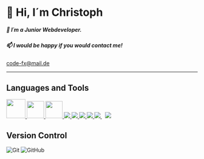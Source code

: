 # 👋 Hi, I´m Christoph

##### 🌱 I´m a Junior Webdeveloper.

##### 📫 I would be happy if you would contact me!

 [code-fx@mail.de](mailto:code-fx@mail.de)

---
## Languages and Tools
<p align="left">
    <a href="https://angular.io/" target="_blank" > <img src="https://angular.io/assets/images/logos/angular/angular.svg" style="width: 50px" /> </a>
    <a href="https://ngrx.io/" target="_blank" > <img src="https://ngrx.io/assets/images/badge.svg" style="width: 45px"/> </a>
    <a href="https://rxjs.dev/" target="_blank" > <img src ="https://rxjs.dev/generated/images/marketing/home/Rx_Logo-512-512.png" style="width: 45px" /> </a>
    <a href="https://developer.mozilla.org/en-US/docs/Web/JavaScript" target="_blank"> <img src="https://img.icons8.com/color/48/000000/javascript.png"/> </a>
    <a href="https://www.w3.org/html/" target="_blank"> <img src="https://img.icons8.com/color/48/000000/html-5.png"/> </a>
    <a href="https://www.w3schools.com/css/" target="_blank"> <img src="https://img.icons8.com/color/48/000000/css3.png"/> </a>
    <a href="https://getbootstrap.com" target="_blank"> <img src="https://img.icons8.com/color/48/000000/bootstrap.png"/> </a>
    <a style="padding-right:8px;" href="https://nodejs.org" target="_blank"> <img src="https://img.icons8.com/color/48/000000/nodejs.png"/> </a>
    <a href="https://icons8.com/icon/74402/mongodb"><img src="https://img.icons8.com/external-tal-revivo-shadow-tal-revivo/38/000000/external-mongodb-a-cross-platform-document-oriented-database-program-logo-shadow-tal-revivo.png"/></a>
</p>

## Version Control
![Git](https://img.shields.io/badge/git-%23F05033.svg?style=for-the-badge&logo=git&logoColor=white)
![GitHub](https://img.shields.io/badge/github-%23121011.svg?style=for-the-badge&logo=github&logoColor=white)
